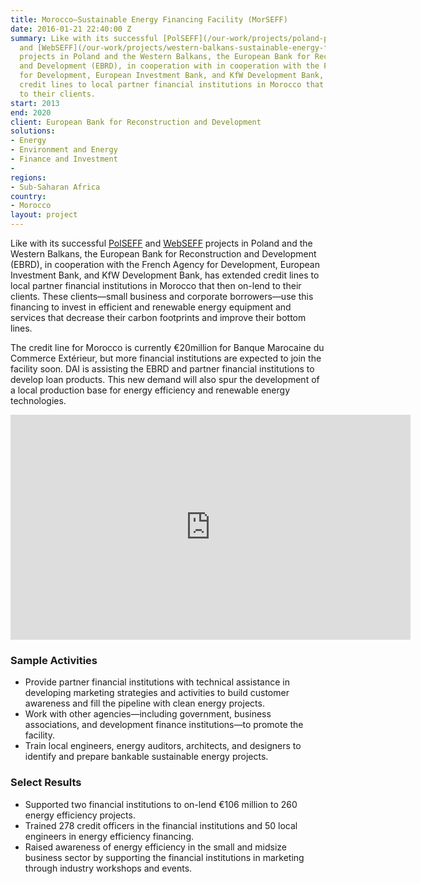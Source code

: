 ```yaml
---
title: Morocco—Sustainable Energy Financing Facility (MorSEFF)
date: 2016-01-21 22:40:00 Z
summary: Like with its successful [PolSEFF](/our-work/projects/poland-polish-sustainable-energy-financing-facility-polseff)
  and [WebSEFF](/our-work/projects/western-balkans-sustainable-energy-finance-facility-webseff-i-ii)
  projects in Poland and the Western Balkans, the European Bank for Reconstruction
  and Development (EBRD), in cooperation with in cooperation with the French Agency
  for Development, European Investment Bank, and KfW Development Bank, has extended
  credit lines to local partner financial institutions in Morocco that then on-lend
  to their clients.
start: 2013
end: 2020
client: European Bank for Reconstruction and Development
solutions:
- Energy
- Environment and Energy
- Finance and Investment
- 
regions:
- Sub-Saharan Africa
country:
- Morocco
layout: project
---
```


Like with its successful [PolSEFF](/our-work/projects/poland-polish-sustainable-energy-financing-facility-polseff) and [WebSEFF](/our-work/projects/western-balkans-sustainable-energy-finance-facility-webseff-i-ii) projects in Poland and the Western Balkans, the European Bank for Reconstruction and Development (EBRD), in cooperation with the French Agency for Development, European Investment Bank, and KfW Development Bank, has extended credit lines to local partner financial institutions in Morocco that then on-lend to their clients. These clients—small business and corporate borrowers—use this financing to invest in efficient and renewable energy equipment and services that decrease their carbon footprints and improve their bottom lines.

The credit line for Morocco is currently €20million for Banque Marocaine du Commerce Extérieur, but more financial institutions are expected to join the facility soon. DAI is assisting the EBRD and partner financial institutions to develop loan products. This new demand will also spur the development of a local production base for energy efficiency and renewable energy technologies.

<iframe src="https://player.vimeo.com/video/288153357" width="640" height="360" frameborder="0" allowfullscreen></iframe>

### Sample Activities

* Provide partner financial institutions with technical assistance in developing marketing strategies and activities to build customer awareness and fill the pipeline with clean energy projects.
* Work with other agencies—including government, business associations, and development finance institutions—to promote the facility.
* Train local engineers, energy auditors, architects, and designers to identify and prepare bankable sustainable energy projects.

### Select Results

* Supported two financial institutions to on-lend €106 million to 260 energy efficiency projects.
* Trained 278 credit officers in the financial institutions and 50 local engineers in energy efficiency financing.
* Raised awareness of energy efficiency in the small and midsize business sector by supporting the financial institutions in marketing through industry workshops and events.